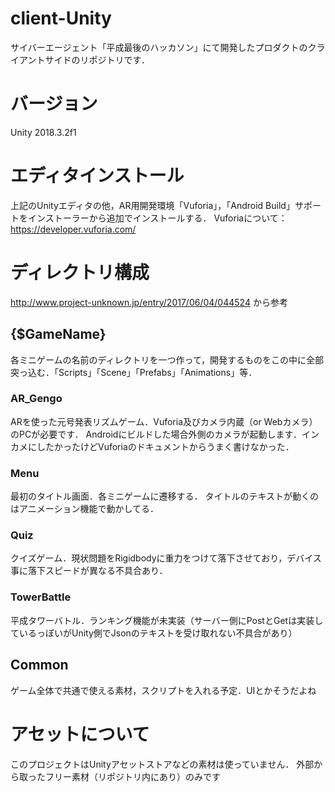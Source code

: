# client-Unity
サイバーエージェント「平成最後のハッカソン」にて開発したプロダクトのクライアントサイドのリポジトリです．

# バージョン
Unity 2018.3.2f1

# エディタインストール
上記のUnityエディタの他，AR用開発環境「Vuforia」，「Android Build」サポートをインストーラーから追加でインストールする．
Vuforiaについて：https://developer.vuforia.com/

# ディレクトリ構成
http://www.project-unknown.jp/entry/2017/06/04/044524 から参考
## {$GameName} 
各ミニゲームの名前のディレクトリを一つ作って，開発するものをこの中に全部突っ込む．「Scripts」「Scene」「Prefabs」「Animations」等．

### AR_Gengo
ARを使った元号発表リズムゲーム．Vuforia及びカメラ内蔵（or Webカメラ）のPCが必要です．
Androidにビルドした場合外側のカメラが起動します．インカメにしたかったけどVuforiaのドキュメントからうまく書けなかった．

### Menu
最初のタイトル画面．各ミニゲームに遷移する．
タイトルのテキストが動くのはアニメーション機能で動かしてる．

### Quiz
クイズゲーム．現状問題をRigidbodyに重力をつけて落下させており，デバイス事に落下スピードが異なる不具合あり．

### TowerBattle
平成タワーバトル．ランキング機能が未実装（サーバー側にPostとGetは実装しているっぽいがUnity側でJsonのテキストを受け取れない不具合があり）

## Common
ゲーム全体で共通で使える素材，スクリプトを入れる予定．UIとかそうだよね

# アセットについて
このプロジェクトはUnityアセットストアなどの素材は使っていません．
外部から取ったフリー素材（リポジトリ内にあり）のみです
